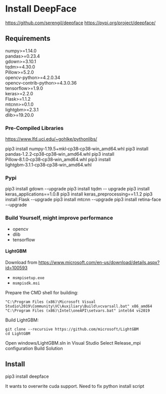 # Install DeepFace

https://github.com/serengil/deepface 
https://pypi.org/project/deepface/

## Requirements

numpy>=1.14.0  
pandas>=0.23.4  
gdown>=3.10.1  
tqdm>=4.30.0  
Pillow>=5.2.0  
opencv-python>=4.2.0.34  
opencv-contrib-python>=4.3.0.36  
tensorflow>=1.9.0  
keras>=2.2.0  
Flask>=1.1.2  
mtcnn>=0.1.0  
lightgbm>=2.3.1  
dlib>=19.20.0  

### Pre-Compiled Libraries
https://www.lfd.uci.edu/~gohlke/pythonlibs/  

pip3 install numpy‑1.19.5+mkl‑cp38‑cp38‑win_amd64.whl
pip3 install pandas‑1.2.2‑cp38‑cp38‑win_amd64.whl
pip3 install Pillow‑8.1.0‑cp38‑cp38‑win_amd64.whl
pip3 install lightgbm‑3.1.1‑cp38‑cp38‑win_amd64.whl

### Pypi
pip3 install gdown --upgrade
pip3 install tqdm -- upgrade
pip3 install keras_applications==1.0.8 
pip3 install keras_preprocessing==1.1.2 
pip3 install Flask --upgrade
pip3 install mtcnn --upgrade
pip3 install retina-face --upgrade

### Build Yourself, might improve performance
- opencv  
- dlib  
- tensorflow  

#### LightGBM
Download from https://www.microsoft.com/en-us/download/details.aspx?id=100593  
* `msmpisetup.exe`
* `msmpisdk.msi`

Prepare the CMD shell for building:
```
"C:\Program Files (x86)\Microsoft Visual Studio\2019\Community\VC\Auxiliary\Build\vcvarsall.bat" x86_amd64
"C:\Program Files (x86)\Intel\oneAPI\setvars.bat" intel64 vs2019
```

Build LightGBM:
```
git clone --recursive https://github.com/microsoft/LightGBM
cd LightGBM
```
Open windows/LightGBM.sln in Visual Studio
Select Release_mpi configuration
Build Solution

## Install
pip3 install deepface

It wants to overwrite cuda support. Need to fix python install script
